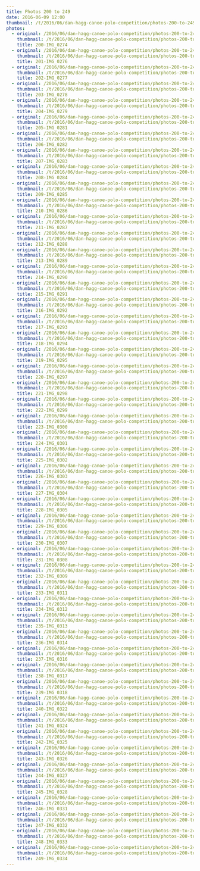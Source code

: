 ```yaml
---
title: Photos 200 to 249
date: 2016-06-09 12:00
thumbnail: /t/2016/06/dan-hagg-canoe-polo-competition/photos-200-to-249/200-img_0274.jpg
photos:
  - original: /2016/06/dan-hagg-canoe-polo-competition/photos-200-to-249/200-img_0274.jpg
    thumbnail: /t/2016/06/dan-hagg-canoe-polo-competition/photos-200-to-249/200-img_0274.jpg
    title: 200-IMG_0274
  - original: /2016/06/dan-hagg-canoe-polo-competition/photos-200-to-249/201-img_0276.jpg
    thumbnail: /t/2016/06/dan-hagg-canoe-polo-competition/photos-200-to-249/201-img_0276.jpg
    title: 201-IMG_0276
  - original: /2016/06/dan-hagg-canoe-polo-competition/photos-200-to-249/202-img_0277.jpg
    thumbnail: /t/2016/06/dan-hagg-canoe-polo-competition/photos-200-to-249/202-img_0277.jpg
    title: 202-IMG_0277
  - original: /2016/06/dan-hagg-canoe-polo-competition/photos-200-to-249/203-img_0278.jpg
    thumbnail: /t/2016/06/dan-hagg-canoe-polo-competition/photos-200-to-249/203-img_0278.jpg
    title: 203-IMG_0278
  - original: /2016/06/dan-hagg-canoe-polo-competition/photos-200-to-249/204-img_0279.jpg
    thumbnail: /t/2016/06/dan-hagg-canoe-polo-competition/photos-200-to-249/204-img_0279.jpg
    title: 204-IMG_0279
  - original: /2016/06/dan-hagg-canoe-polo-competition/photos-200-to-249/205-img_0281.jpg
    thumbnail: /t/2016/06/dan-hagg-canoe-polo-competition/photos-200-to-249/205-img_0281.jpg
    title: 205-IMG_0281
  - original: /2016/06/dan-hagg-canoe-polo-competition/photos-200-to-249/206-img_0282.jpg
    thumbnail: /t/2016/06/dan-hagg-canoe-polo-competition/photos-200-to-249/206-img_0282.jpg
    title: 206-IMG_0282
  - original: /2016/06/dan-hagg-canoe-polo-competition/photos-200-to-249/207-img_0283.jpg
    thumbnail: /t/2016/06/dan-hagg-canoe-polo-competition/photos-200-to-249/207-img_0283.jpg
    title: 207-IMG_0283
  - original: /2016/06/dan-hagg-canoe-polo-competition/photos-200-to-249/208-img_0284.jpg
    thumbnail: /t/2016/06/dan-hagg-canoe-polo-competition/photos-200-to-249/208-img_0284.jpg
    title: 208-IMG_0284
  - original: /2016/06/dan-hagg-canoe-polo-competition/photos-200-to-249/209-img_0285.jpg
    thumbnail: /t/2016/06/dan-hagg-canoe-polo-competition/photos-200-to-249/209-img_0285.jpg
    title: 209-IMG_0285
  - original: /2016/06/dan-hagg-canoe-polo-competition/photos-200-to-249/210-img_0286.jpg
    thumbnail: /t/2016/06/dan-hagg-canoe-polo-competition/photos-200-to-249/210-img_0286.jpg
    title: 210-IMG_0286
  - original: /2016/06/dan-hagg-canoe-polo-competition/photos-200-to-249/211-img_0287.jpg
    thumbnail: /t/2016/06/dan-hagg-canoe-polo-competition/photos-200-to-249/211-img_0287.jpg
    title: 211-IMG_0287
  - original: /2016/06/dan-hagg-canoe-polo-competition/photos-200-to-249/212-img_0288.jpg
    thumbnail: /t/2016/06/dan-hagg-canoe-polo-competition/photos-200-to-249/212-img_0288.jpg
    title: 212-IMG_0288
  - original: /2016/06/dan-hagg-canoe-polo-competition/photos-200-to-249/213-img_0289.jpg
    thumbnail: /t/2016/06/dan-hagg-canoe-polo-competition/photos-200-to-249/213-img_0289.jpg
    title: 213-IMG_0289
  - original: /2016/06/dan-hagg-canoe-polo-competition/photos-200-to-249/214-img_0290.jpg
    thumbnail: /t/2016/06/dan-hagg-canoe-polo-competition/photos-200-to-249/214-img_0290.jpg
    title: 214-IMG_0290
  - original: /2016/06/dan-hagg-canoe-polo-competition/photos-200-to-249/215-img_0291.jpg
    thumbnail: /t/2016/06/dan-hagg-canoe-polo-competition/photos-200-to-249/215-img_0291.jpg
    title: 215-IMG_0291
  - original: /2016/06/dan-hagg-canoe-polo-competition/photos-200-to-249/216-img_0292.jpg
    thumbnail: /t/2016/06/dan-hagg-canoe-polo-competition/photos-200-to-249/216-img_0292.jpg
    title: 216-IMG_0292
  - original: /2016/06/dan-hagg-canoe-polo-competition/photos-200-to-249/217-img_0293.jpg
    thumbnail: /t/2016/06/dan-hagg-canoe-polo-competition/photos-200-to-249/217-img_0293.jpg
    title: 217-IMG_0293
  - original: /2016/06/dan-hagg-canoe-polo-competition/photos-200-to-249/218-img_0294.jpg
    thumbnail: /t/2016/06/dan-hagg-canoe-polo-competition/photos-200-to-249/218-img_0294.jpg
    title: 218-IMG_0294
  - original: /2016/06/dan-hagg-canoe-polo-competition/photos-200-to-249/219-img_0295.jpg
    thumbnail: /t/2016/06/dan-hagg-canoe-polo-competition/photos-200-to-249/219-img_0295.jpg
    title: 219-IMG_0295
  - original: /2016/06/dan-hagg-canoe-polo-competition/photos-200-to-249/220-img_0297.jpg
    thumbnail: /t/2016/06/dan-hagg-canoe-polo-competition/photos-200-to-249/220-img_0297.jpg
    title: 220-IMG_0297
  - original: /2016/06/dan-hagg-canoe-polo-competition/photos-200-to-249/221-img_0298.jpg
    thumbnail: /t/2016/06/dan-hagg-canoe-polo-competition/photos-200-to-249/221-img_0298.jpg
    title: 221-IMG_0298
  - original: /2016/06/dan-hagg-canoe-polo-competition/photos-200-to-249/222-img_0299.jpg
    thumbnail: /t/2016/06/dan-hagg-canoe-polo-competition/photos-200-to-249/222-img_0299.jpg
    title: 222-IMG_0299
  - original: /2016/06/dan-hagg-canoe-polo-competition/photos-200-to-249/223-img_0300.jpg
    thumbnail: /t/2016/06/dan-hagg-canoe-polo-competition/photos-200-to-249/223-img_0300.jpg
    title: 223-IMG_0300
  - original: /2016/06/dan-hagg-canoe-polo-competition/photos-200-to-249/224-img_0301.jpg
    thumbnail: /t/2016/06/dan-hagg-canoe-polo-competition/photos-200-to-249/224-img_0301.jpg
    title: 224-IMG_0301
  - original: /2016/06/dan-hagg-canoe-polo-competition/photos-200-to-249/225-img_0302.jpg
    thumbnail: /t/2016/06/dan-hagg-canoe-polo-competition/photos-200-to-249/225-img_0302.jpg
    title: 225-IMG_0302
  - original: /2016/06/dan-hagg-canoe-polo-competition/photos-200-to-249/226-img_0303.jpg
    thumbnail: /t/2016/06/dan-hagg-canoe-polo-competition/photos-200-to-249/226-img_0303.jpg
    title: 226-IMG_0303
  - original: /2016/06/dan-hagg-canoe-polo-competition/photos-200-to-249/227-img_0304.jpg
    thumbnail: /t/2016/06/dan-hagg-canoe-polo-competition/photos-200-to-249/227-img_0304.jpg
    title: 227-IMG_0304
  - original: /2016/06/dan-hagg-canoe-polo-competition/photos-200-to-249/228-img_0305.jpg
    thumbnail: /t/2016/06/dan-hagg-canoe-polo-competition/photos-200-to-249/228-img_0305.jpg
    title: 228-IMG_0305
  - original: /2016/06/dan-hagg-canoe-polo-competition/photos-200-to-249/229-img_0306.jpg
    thumbnail: /t/2016/06/dan-hagg-canoe-polo-competition/photos-200-to-249/229-img_0306.jpg
    title: 229-IMG_0306
  - original: /2016/06/dan-hagg-canoe-polo-competition/photos-200-to-249/230-img_0307.jpg
    thumbnail: /t/2016/06/dan-hagg-canoe-polo-competition/photos-200-to-249/230-img_0307.jpg
    title: 230-IMG_0307
  - original: /2016/06/dan-hagg-canoe-polo-competition/photos-200-to-249/231-img_0308.jpg
    thumbnail: /t/2016/06/dan-hagg-canoe-polo-competition/photos-200-to-249/231-img_0308.jpg
    title: 231-IMG_0308
  - original: /2016/06/dan-hagg-canoe-polo-competition/photos-200-to-249/232-img_0309.jpg
    thumbnail: /t/2016/06/dan-hagg-canoe-polo-competition/photos-200-to-249/232-img_0309.jpg
    title: 232-IMG_0309
  - original: /2016/06/dan-hagg-canoe-polo-competition/photos-200-to-249/233-img_0311.jpg
    thumbnail: /t/2016/06/dan-hagg-canoe-polo-competition/photos-200-to-249/233-img_0311.jpg
    title: 233-IMG_0311
  - original: /2016/06/dan-hagg-canoe-polo-competition/photos-200-to-249/234-img_0312.jpg
    thumbnail: /t/2016/06/dan-hagg-canoe-polo-competition/photos-200-to-249/234-img_0312.jpg
    title: 234-IMG_0312
  - original: /2016/06/dan-hagg-canoe-polo-competition/photos-200-to-249/235-img_0313.jpg
    thumbnail: /t/2016/06/dan-hagg-canoe-polo-competition/photos-200-to-249/235-img_0313.jpg
    title: 235-IMG_0313
  - original: /2016/06/dan-hagg-canoe-polo-competition/photos-200-to-249/236-img_0314.jpg
    thumbnail: /t/2016/06/dan-hagg-canoe-polo-competition/photos-200-to-249/236-img_0314.jpg
    title: 236-IMG_0314
  - original: /2016/06/dan-hagg-canoe-polo-competition/photos-200-to-249/237-img_0316.jpg
    thumbnail: /t/2016/06/dan-hagg-canoe-polo-competition/photos-200-to-249/237-img_0316.jpg
    title: 237-IMG_0316
  - original: /2016/06/dan-hagg-canoe-polo-competition/photos-200-to-249/238-img_0317.jpg
    thumbnail: /t/2016/06/dan-hagg-canoe-polo-competition/photos-200-to-249/238-img_0317.jpg
    title: 238-IMG_0317
  - original: /2016/06/dan-hagg-canoe-polo-competition/photos-200-to-249/239-img_0318.jpg
    thumbnail: /t/2016/06/dan-hagg-canoe-polo-competition/photos-200-to-249/239-img_0318.jpg
    title: 239-IMG_0318
  - original: /2016/06/dan-hagg-canoe-polo-competition/photos-200-to-249/240-img_0322.jpg
    thumbnail: /t/2016/06/dan-hagg-canoe-polo-competition/photos-200-to-249/240-img_0322.jpg
    title: 240-IMG_0322
  - original: /2016/06/dan-hagg-canoe-polo-competition/photos-200-to-249/241-img_0324.jpg
    thumbnail: /t/2016/06/dan-hagg-canoe-polo-competition/photos-200-to-249/241-img_0324.jpg
    title: 241-IMG_0324
  - original: /2016/06/dan-hagg-canoe-polo-competition/photos-200-to-249/242-img_0325.jpg
    thumbnail: /t/2016/06/dan-hagg-canoe-polo-competition/photos-200-to-249/242-img_0325.jpg
    title: 242-IMG_0325
  - original: /2016/06/dan-hagg-canoe-polo-competition/photos-200-to-249/243-img_0326.jpg
    thumbnail: /t/2016/06/dan-hagg-canoe-polo-competition/photos-200-to-249/243-img_0326.jpg
    title: 243-IMG_0326
  - original: /2016/06/dan-hagg-canoe-polo-competition/photos-200-to-249/244-img_0327.jpg
    thumbnail: /t/2016/06/dan-hagg-canoe-polo-competition/photos-200-to-249/244-img_0327.jpg
    title: 244-IMG_0327
  - original: /2016/06/dan-hagg-canoe-polo-competition/photos-200-to-249/245-img_0328.jpg
    thumbnail: /t/2016/06/dan-hagg-canoe-polo-competition/photos-200-to-249/245-img_0328.jpg
    title: 245-IMG_0328
  - original: /2016/06/dan-hagg-canoe-polo-competition/photos-200-to-249/246-img_0331.jpg
    thumbnail: /t/2016/06/dan-hagg-canoe-polo-competition/photos-200-to-249/246-img_0331.jpg
    title: 246-IMG_0331
  - original: /2016/06/dan-hagg-canoe-polo-competition/photos-200-to-249/247-img_0332.jpg
    thumbnail: /t/2016/06/dan-hagg-canoe-polo-competition/photos-200-to-249/247-img_0332.jpg
    title: 247-IMG_0332
  - original: /2016/06/dan-hagg-canoe-polo-competition/photos-200-to-249/248-img_0333.jpg
    thumbnail: /t/2016/06/dan-hagg-canoe-polo-competition/photos-200-to-249/248-img_0333.jpg
    title: 248-IMG_0333
  - original: /2016/06/dan-hagg-canoe-polo-competition/photos-200-to-249/249-img_0334.jpg
    thumbnail: /t/2016/06/dan-hagg-canoe-polo-competition/photos-200-to-249/249-img_0334.jpg
    title: 249-IMG_0334
---
```

